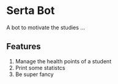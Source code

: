 # Serta Bot

A bot to motivate the studies ...

## Features

1. Manage the health points of a student
2. Print some statistcs
3. Be super fancy